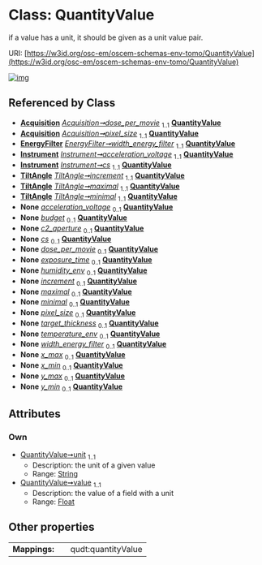 
# Class: QuantityValue

if a value has a unit, it should be given as a unit value pair.

URI: [https://w3id.org/osc-em/oscem-schemas-env-tomo/QuantityValue](https://w3id.org/osc-em/oscem-schemas-env-tomo/QuantityValue)


[![img](https://yuml.me/diagram/nofunky;dir:TB/class/[TiltAngle],[Acquisition]++-%20dose_per_movie%201..1>[QuantityValue&#124;unit:string;value:float],[Acquisition]++-%20pixel_size%201..1>[QuantityValue],[EnergyFilter]++-%20width_energy_filter%201..1>[QuantityValue],[Instrument]++-%20acceleration_voltage%201..1>[QuantityValue],[Instrument]++-%20cs%201..1>[QuantityValue],[TiltAngle]++-%20increment%201..1>[QuantityValue],[TiltAngle]++-%20maximal%201..1>[QuantityValue],[TiltAngle]++-%20minimal%201..1>[QuantityValue],[Instrument]++-%20acceleration_voltage(i)%200..1>[QuantityValue],[Grant]++-%20budget%200..1>[QuantityValue],[Instrument]++-%20c2_aperture%200..1>[QuantityValue],[Instrument]++-%20cs(i)%200..1>[QuantityValue],[Acquisition]++-%20dose_per_movie(i)%200..1>[QuantityValue],[Acquisition]++-%20exposure_time%200..1>[QuantityValue],[Freezing]++-%20humidity_env%200..1>[QuantityValue],[Series]++-%20increment%200..1>[QuantityValue],[Range]++-%20maximal%200..1>[QuantityValue],[Range]++-%20minimal%200..1>[QuantityValue],[Acquisition]++-%20pixel_size(i)%200..1>[QuantityValue],[Thinning]++-%20target_thickness%200..1>[QuantityValue],[Freezing]++-%20temperature_env%200..1>[QuantityValue],[EnergyFilter]++-%20width_energy_filter(i)%200..1>[QuantityValue],[BoundingBox2D]++-%20x_max%200..1>[QuantityValue],[BoundingBox2D]++-%20x_min%200..1>[QuantityValue],[BoundingBox2D]++-%20y_max%200..1>[QuantityValue],[BoundingBox2D]++-%20y_min%200..1>[QuantityValue],[Thinning],[Series],[Range],[Instrument],[Grant],[Freezing],[EnergyFilter],[BoundingBox2D],[Acquisition])](https://yuml.me/diagram/nofunky;dir:TB/class/[TiltAngle],[Acquisition]++-%20dose_per_movie%201..1>[QuantityValue&#124;unit:string;value:float],[Acquisition]++-%20pixel_size%201..1>[QuantityValue],[EnergyFilter]++-%20width_energy_filter%201..1>[QuantityValue],[Instrument]++-%20acceleration_voltage%201..1>[QuantityValue],[Instrument]++-%20cs%201..1>[QuantityValue],[TiltAngle]++-%20increment%201..1>[QuantityValue],[TiltAngle]++-%20maximal%201..1>[QuantityValue],[TiltAngle]++-%20minimal%201..1>[QuantityValue],[Instrument]++-%20acceleration_voltage(i)%200..1>[QuantityValue],[Grant]++-%20budget%200..1>[QuantityValue],[Instrument]++-%20c2_aperture%200..1>[QuantityValue],[Instrument]++-%20cs(i)%200..1>[QuantityValue],[Acquisition]++-%20dose_per_movie(i)%200..1>[QuantityValue],[Acquisition]++-%20exposure_time%200..1>[QuantityValue],[Freezing]++-%20humidity_env%200..1>[QuantityValue],[Series]++-%20increment%200..1>[QuantityValue],[Range]++-%20maximal%200..1>[QuantityValue],[Range]++-%20minimal%200..1>[QuantityValue],[Acquisition]++-%20pixel_size(i)%200..1>[QuantityValue],[Thinning]++-%20target_thickness%200..1>[QuantityValue],[Freezing]++-%20temperature_env%200..1>[QuantityValue],[EnergyFilter]++-%20width_energy_filter(i)%200..1>[QuantityValue],[BoundingBox2D]++-%20x_max%200..1>[QuantityValue],[BoundingBox2D]++-%20x_min%200..1>[QuantityValue],[BoundingBox2D]++-%20y_max%200..1>[QuantityValue],[BoundingBox2D]++-%20y_min%200..1>[QuantityValue],[Thinning],[Series],[Range],[Instrument],[Grant],[Freezing],[EnergyFilter],[BoundingBox2D],[Acquisition])

## Referenced by Class

 *  **[Acquisition](Acquisition.md)** *[Acquisition➞dose_per_movie](Acquisition_dose_per_movie.md)*  <sub>1..1</sub>  **[QuantityValue](QuantityValue.md)**
 *  **[Acquisition](Acquisition.md)** *[Acquisition➞pixel_size](Acquisition_pixel_size.md)*  <sub>1..1</sub>  **[QuantityValue](QuantityValue.md)**
 *  **[EnergyFilter](EnergyFilter.md)** *[EnergyFilter➞width_energy_filter](EnergyFilter_width_energy_filter.md)*  <sub>1..1</sub>  **[QuantityValue](QuantityValue.md)**
 *  **[Instrument](Instrument.md)** *[Instrument➞acceleration_voltage](Instrument_acceleration_voltage.md)*  <sub>1..1</sub>  **[QuantityValue](QuantityValue.md)**
 *  **[Instrument](Instrument.md)** *[Instrument➞cs](Instrument_cs.md)*  <sub>1..1</sub>  **[QuantityValue](QuantityValue.md)**
 *  **[TiltAngle](TiltAngle.md)** *[TiltAngle➞increment](TiltAngle_increment.md)*  <sub>1..1</sub>  **[QuantityValue](QuantityValue.md)**
 *  **[TiltAngle](TiltAngle.md)** *[TiltAngle➞maximal](TiltAngle_maximal.md)*  <sub>1..1</sub>  **[QuantityValue](QuantityValue.md)**
 *  **[TiltAngle](TiltAngle.md)** *[TiltAngle➞minimal](TiltAngle_minimal.md)*  <sub>1..1</sub>  **[QuantityValue](QuantityValue.md)**
 *  **None** *[acceleration_voltage](acceleration_voltage.md)*  <sub>0..1</sub>  **[QuantityValue](QuantityValue.md)**
 *  **None** *[budget](budget.md)*  <sub>0..1</sub>  **[QuantityValue](QuantityValue.md)**
 *  **None** *[c2_aperture](c2_aperture.md)*  <sub>0..1</sub>  **[QuantityValue](QuantityValue.md)**
 *  **None** *[cs](cs.md)*  <sub>0..1</sub>  **[QuantityValue](QuantityValue.md)**
 *  **None** *[dose_per_movie](dose_per_movie.md)*  <sub>0..1</sub>  **[QuantityValue](QuantityValue.md)**
 *  **None** *[exposure_time](exposure_time.md)*  <sub>0..1</sub>  **[QuantityValue](QuantityValue.md)**
 *  **None** *[humidity_env](humidity_env.md)*  <sub>0..1</sub>  **[QuantityValue](QuantityValue.md)**
 *  **None** *[increment](increment.md)*  <sub>0..1</sub>  **[QuantityValue](QuantityValue.md)**
 *  **None** *[maximal](maximal.md)*  <sub>0..1</sub>  **[QuantityValue](QuantityValue.md)**
 *  **None** *[minimal](minimal.md)*  <sub>0..1</sub>  **[QuantityValue](QuantityValue.md)**
 *  **None** *[pixel_size](pixel_size.md)*  <sub>0..1</sub>  **[QuantityValue](QuantityValue.md)**
 *  **None** *[target_thickness](target_thickness.md)*  <sub>0..1</sub>  **[QuantityValue](QuantityValue.md)**
 *  **None** *[temperature_env](temperature_env.md)*  <sub>0..1</sub>  **[QuantityValue](QuantityValue.md)**
 *  **None** *[width_energy_filter](width_energy_filter.md)*  <sub>0..1</sub>  **[QuantityValue](QuantityValue.md)**
 *  **None** *[x_max](x_max.md)*  <sub>0..1</sub>  **[QuantityValue](QuantityValue.md)**
 *  **None** *[x_min](x_min.md)*  <sub>0..1</sub>  **[QuantityValue](QuantityValue.md)**
 *  **None** *[y_max](y_max.md)*  <sub>0..1</sub>  **[QuantityValue](QuantityValue.md)**
 *  **None** *[y_min](y_min.md)*  <sub>0..1</sub>  **[QuantityValue](QuantityValue.md)**

## Attributes


### Own

 * [QuantityValue➞unit](QuantityValue_unit.md)  <sub>1..1</sub>
     * Description: the unit of a given value
     * Range: [String](types/String.md)
 * [QuantityValue➞value](QuantityValue_value.md)  <sub>1..1</sub>
     * Description: the value of a field with a unit
     * Range: [Float](types/Float.md)

## Other properties

|  |  |  |
| --- | --- | --- |
| **Mappings:** | | qudt:quantityValue |